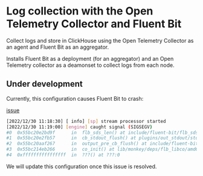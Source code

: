 # Log collection with the Open Telemetry Collector and Fluent Bit

Collect logs and store in ClickHouse using the Open Telemetry Collector as an agent and Fluent Bit as an aggregator.

Installs Fluent Bit as a deployment (for an aggregator) and an Open Telemetry collector as a deamonset to collect logs from each node.

## Under development

Currently, this configuration causes Fluent Bit to crash:

[issue](https://github.com/fluent/fluent-bit/issues/6512#issuecomment-1367874130)


```bash
[2022/12/30 11:18:30] [ info] [sp] stream processor started
[2022/12/30 11:19:00] [engine] caught signal (SIGSEGV)
#0  0x55bc20e2bd9f      in  flb_sds_len() at include/fluent-bit/flb_sds.h:50
#1  0x55bc20e2fb57      in  cb_stdout_flush() at plugins/out_stdout/stdout.c:196
#2  0x55bc20aaf267      in  output_pre_cb_flush() at include/fluent-bit/flb_output.h:527
#3  0x55bc214eb266      in  co_init() at lib/monkey/deps/flb_libco/amd64.c:117
#4  0xffffffffffffffff  in  ???() at ???:0
```

We will update this configuration once this issue is resolved.

